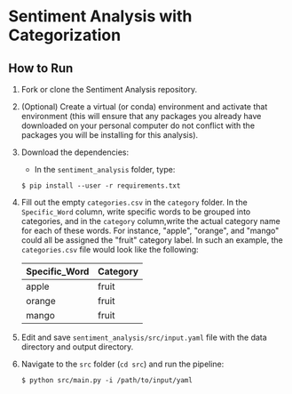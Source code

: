 # Sentiment Analysis with Categorization

## How to Run 

1. Fork or clone the Sentiment Analysis repository. 
2. (Optional) Create a virtual (or conda) environment and activate that environment (this will ensure that any packages you already have downloaded on your personal computer do not conflict with the packages you will be installing for this analysis).
3. Download the dependencies:
    - In the `sentiment_analysis` folder, type:
    ```
    $ pip install --user -r requirements.txt
    ```
4. Fill out the empty `categories.csv` in the `category` folder. In the `Specific_Word` column, write specific words to be grouped into categories, and in the `category` column,write the actual category name for each of these words. For instance, "apple", "orange", and "mango" could all be assigned the "fruit" category label. In such an example, the `categories.csv` file would look like the following:

    | Specific_Word | Category |
    | --- | --- |
    | apple | fruit
    | orange | fruit
    | mango | fruit

5. Edit and save `sentiment_analysis/src/input.yaml` file with the data directory and output directory.

6. Navigate to the `src` folder (`cd src`) and run the pipeline:
    ```
    $ python src/main.py -i /path/to/input/yaml
    ```
